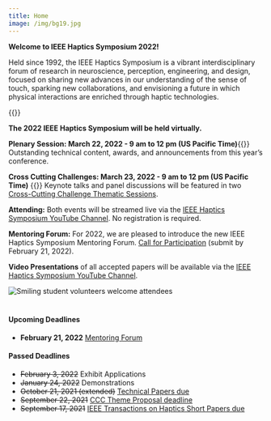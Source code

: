 ```yaml
---
title: Home
image: /img/bg19.jpg
---
```





<!--

**Update:** The 2022 IEEE Haptics Symposium is transitioning to a **virtual conference format.** The live streaming video event will take place on **Tuesday, March 22, 2022 - 9am to 12pm US Pacific Time** (16:00 to 19:00 UTC). The Cross-Cutting Challenges live video event will take place on **Wednesday, March 23, 2022 - 9am to 12pm US Pacific Time** (16:00 to 19:00 UTC). Please visit the [conference program](/program/program-overview/) for more information.


The 2022 IEEE Haptics Symposium is transitioning to a **virtual conference format.**  The outstanding technical content in this year’s conference will be shared via a livestream event that will take place in late March 2022, as part of the virtual conference.  Further details about the virtual conference program, registration, and opportunities for participation will be available in the near future.



Submissions for Exhibits and Demonstrations are not being accepted for the virtual conference.  A newly introduced [Mentoring Forum](/presenting/mentoring-forum/) track will replace the Works-in-Progress track and provide unique opportunities for participation by students and postdoctoral researchers.

{{<simpleLineBreak>}}

-->


**Welcome to IEEE Haptics Symposium 2022!**

Held since 1992, the IEEE Haptics Symposium is a vibrant interdisciplinary forum of research in neuroscience, perception, engineering, and design, focused on sharing new advances in our understanding of the sense of touch, sparking new collaborations, and envisioning a future in which physical interactions are enriched through haptic technologies.  

{{<simpleLineBreak>}}


**The 2022 IEEE Haptics Symposium will be held virtually.**

**Plenary Session: March 22, 2022 - 9 am to 12 pm (US Pacific Time)**{{<simpleBR>}}
Outstanding technical content, awards, and announcements from this year’s conference.

**Cross Cutting Challenges: March 23, 2022 - 9 am to 12 pm (US Pacific Time)** {{<simpleBR>}}
Keynote talks and panel discussions will be featured in two [Cross-Cutting Challenge Thematic Sessions](/program/).

**Attending:** Both events will be streamed live via the [IEEE Haptics Symposium YouTube Channel](https://www.youtube.com/channel/UC1YjMwrg8Hk6uAtyWb62yAw). No registration is required.

**Mentoring Forum:** For 2022, we are pleased to introduce the new IEEE Haptics Symposium Mentoring Forum. [Call for Participation](/presenting/mentoring-forum) (submit by February 21, 2022).

**Video Presentations** of all accepted papers will be available via the [IEEE Haptics Symposium YouTube Channel](https://www.youtube.com/channel/UC1YjMwrg8Hk6uAtyWb62yAw).

<!--
The 2022 conference will include [cross-cutting challenge](/program/) sessions, [technical paper](/presenting/technical-papers/) sessions presenting the latest advances in haptics,  hands-on haptic demonstrations, and work-in-progress posters. An exciting social activities program will provide opportunities for socializing and networking.

Once again for 2022, a [conference journal papers track](/presenting/transactions-on-haptics-early-submission) provides the opportunity for authors to present new findings at the conference for simultaneous publication in IEEE Transactions on Haptics.
-->

![Smiling student volunteers welcome attendees](/img/slide-image-6-crop.jpg)

<hr style="height:6px; visibility:hidden;" />

#### Upcoming Deadlines
 - **February 21, 2022** [Mentoring Forum](/presenting/mentoring-forum)

 <!--  
 - **March 1, 2022** [Virtual Conference Videos](/presenting/video-instructions)
- **TBA** [Works-in-Progress Papers](/presenting/work-in-progress-wip-papers/)
 - **November 19, 2021** [Cross-Cutting Challenges Individual Submission](/presenting/cross-cutting-challenges/) REMOVED on 1-5 by Greg
 - ~~October 13, 2021~~ **October 21, 2021 (extended)** [Technical Papers due](/presenting/technical-papers/) REMOVED ON 10-29 by Greg 
 -->

#### Passed Deadlines
 - ~~February 3, 2022~~ Exhibit Applications
 - ~~January 24, 2022~~ Demonstrations
 - ~~October 21, 2021 (extended)~~ [Technical Papers due](/presenting/technical-papers/)
 - ~~September 22, 2021~~ [CCC Theme Proposal deadline](/presenting/cross-cutting-challenges/)
 - ~~September 17, 2021~~ [IEEE Transactions on Haptics Short Papers due](/presenting/transactions-on-haptics-early-submission/)

<br>
